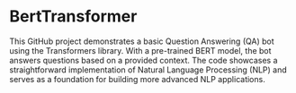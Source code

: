 # BertTransformer
This GitHub project demonstrates a basic Question Answering (QA) bot using the Transformers library. With a pre-trained BERT model, the bot answers questions based on a provided context. The code showcases a straightforward implementation of Natural Language Processing (NLP) and serves as a foundation for building more advanced NLP applications.
